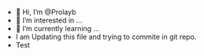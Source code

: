 - 👋 Hi, I’m @Prolayb
- 👀 I’m interested in ...
- 🌱 I’m currently learning ...
-  I am Updating this file and trying to commite in git repo.
-  Test

<!---
Prolayb/Prolayb is a ✨ special ✨ repository because its `README.md` (this file) appears on your GitHub profile.
You can click the Preview link to take a look at your changes.
--->
